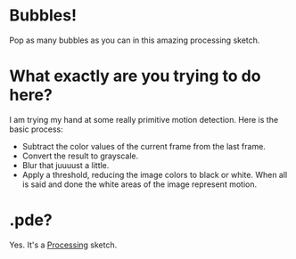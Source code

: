 # Bubbles!
Pop as many bubbles as you can in this amazing processing sketch.

# What exactly are you trying to do here?
I am trying my hand at some really primitive motion detection. Here is the basic process:
*	Subtract the color values of the current frame from the last frame.
*	Convert the result to grayscale.
*	Blur that juuuust a little.
*	Apply a threshold, reducing the image colors to black or white.
When all is said and done the white areas of the image represent motion.
# .pde?
Yes. It's a [Processing](http://processing.org/) sketch.